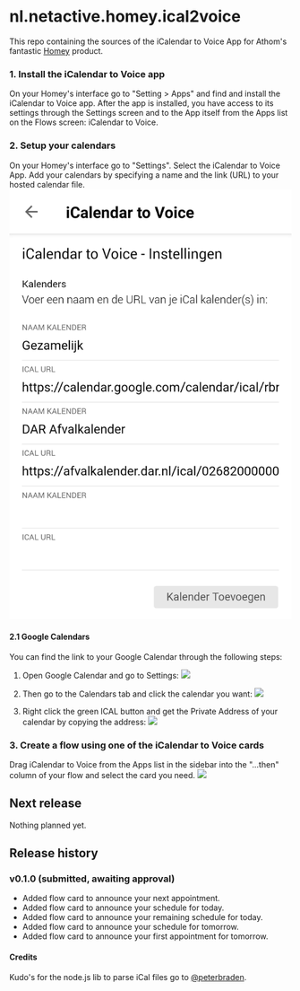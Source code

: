 ﻿# nl.netactive.homey.ical2voice
This repo containing the sources of the iCalendar to Voice App for Athom's fantastic [Homey](http://www.athom.com) product.

### 1. Install the iCalendar to Voice app
On your Homey's interface go to "Setting > Apps" and find and install the iCalendar to Voice app.
After the app is installed, you have access to its settings through the Settings screen and to the App itself from the Apps list on the Flows screen: iCalendar to Voice.

### 2. Setup your calendars
On your Homey's interface go to "Settings". Select the iCalendar to Voice App. Add your calendars by specifying a name and the link (URL) to your hosted calendar file.
![](https://github.com/netactivenl/homey.ical2voice/raw/master/assets/images/settings.png)

#### 2.1 Google Calendars
You can find the link to your Google Calendar through the following steps:

1. Open Google Calendar and go to Settings:
![](https://github.com/netactivenl/homey.ical2voice/raw/master/assets/images/settings_menu.png)

2. Then go to the Calendars tab and click the calendar you want:
![](https://github.com/netactivenl/homey.ical2voice/raw/master/assets/images/calendar_settings.png)

3. Right click the green ICAL button and get the Private Address of your calendar by copying the address:
![](https://github.com/netactivenl/homey.ical2voice/raw/master/assets/images/ical.png)

### 3. Create a flow using one of the iCalendar to Voice cards
Drag iCalendar to Voice from the Apps list in the sidebar into the "...then" column of your flow and select the card you need. 
![](https://github.com/netactivenl/homey.ical2voice/raw/master/assets/images/example_flow.png)

## Next release

Nothing planned yet.

## Release history

### v0.1.0 (submitted, awaiting approval)
* Added flow card to announce your next appointment.
* Added flow card to announce your schedule for today.
* Added flow card to announce your remaining schedule for today.
* Added flow card to announce your schedule for tomorrow.
* Added flow card to announce your first appointment for tomorrow.

#### Credits
Kudo's for the node.js lib to parse iCal files go to [@peterbraden](https://github.com/peterbraden).
